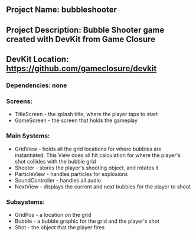 ## Project Name: bubbleshooter
## Project Description: Bubble Shooter game created with DevKit from Game Closure
## DevKit Location: https://github.com/gameclosure/devkit

### Dependencies: none

### Screens:
* TitleScreen - the splash title, where the player taps to start
* GameScreen - the screen that holds the gameplay

### Main Systems:
* GridView - holds all the grid locations for where bubbles are instantiated. This View does all hit calculation for where the player's shot collides with the bubble grid
* Shooter - stores the player's shooting object, and rotates it
* ParticleView - handles particles for explosions
* SoundController - handles all audio
* NextView - displays the current and next bubbles for the player to shoot

### Subsystems:
* GridPos - a location on the grid
* Bubble - a bubble graphic for the grid and the player's shot
* Shot - the object that the player fires
